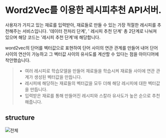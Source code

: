 # Word2Vec를 이용한 레시피추천 API서버.

사용자가 가지고 있는 재료를 입력받아, 재료들로 만들 수 있는 가장 적절한 레시피를 추천해주는 서비스입니다.
'데이터 전처리 단계', ' 레시피 추천 단계' 총 2단계로 나눠져 있으며 해당 코드는 '레시피 추천 단계'에 해당합니다.

word2vec의 단어를 벡터값으로 표현하여 단어 사이의 연관 관계를 만들어 내어 단어 사이의 연산이 가능하고 그 벡터값 사이의 유사도를 계산할 수 있다는 점을 아이디어에 착안했습니다. 
> + 여러 레시피로 학습모델을 만들어 재료들을 학습시켜 재료들 사이에 연관 관계가 생성된 벡터값을 만듭니다.
> + 레시피에 해당하는 재료들의 벡터값을 모두 더해 해당 레시피에 대한 벡터값을 만듭니다.
> + 입력받은 재료를 통해 만들어진 레시피와 스칼라 유사도가 높은 순으로 추천해줍니다.


## structure
![전체](https://user-images.githubusercontent.com/42955392/111572564-2d7b0280-87ec-11eb-89bf-6f8d0e744de3.PNG)
